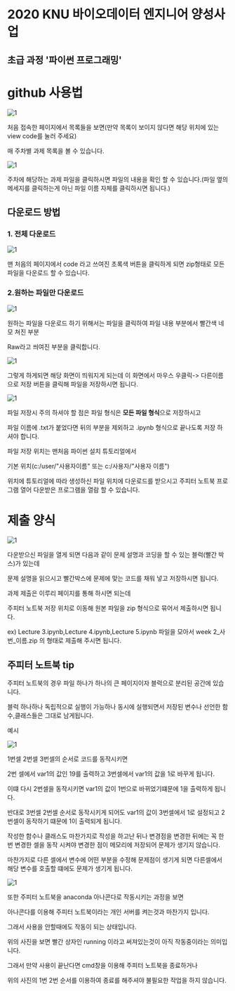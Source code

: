 # 2020 KNU 바이오데이터 엔지니어 양성사업

## 초급 과정 '파이썬 프로그래밍'



# github 사용법 

![1](./image/1.png)

처음 접속한 페이지에서 목록들을 보면(만약 목록이 보이지 않다면 해당 위치에 있는 view code를 눌러 주세요)

매 주차별 과제 목록을 볼 수 있습니다.

![1](./image/2.png)

주차에 해당하는 과제 파일을 클릭하시면 파일의 내용을 확인 할 수 있습니다.(파일 옆의 메세지를 클릭하는게 아닌 파일 이름 자체를 클릭하시면 됩니다.)



## 다운로드 방법



### 1. 전체 다운로드

![1](./image/3.png) 



맨 처음의 페이지에서 code 라고 쓰여진 초록색 버튼을 클릭하게 되면 zip형태로 모든 파일을 다운로드 할 수 있습니다.



### 2.원하는 파일만 다운로드

![1](./image/4.png)

원하는 파일을 다운로드 하기 위해서는 파일을 클릭하여 파일 내용 부분에서 빨간색 네모 쳐진 부분

Raw라고 씌여진 부분을 클릭합니다.

![1](./image/6.png)

그렇게 하게되면 해당 화면이 띄워지게 되는데 이 화면에서 마우스 우클릭-> 다른이름으로 저장 버튼을 클릭해 파일을 저장하시면 됩니다.



![1](./image/5.png)

파일 저장시 주의 하셔야 할 점은 파일 형식은 **모든 파일 형식**으로 저장하시고 

파일 이름에 .txt가 붙었다면 뒤의 부분을 제외하고 .ipynb 형식으로 끝나도록 저장 하셔야 합니다.

파일 저장 위치는 맨처음 파이썬 설치 튜토리얼에서 

기본 위치(c:/user/"사용자이름"  또는 c:/사용자/"사용자 이름")

위치에 튜토리얼에 따라 생성하신 파일 위치에 다운로드를 받으시고 주피터 노트북 프로그램 열어 다운받은 프로그램을 열람 할 수 있습니다.



# 제출 양식

![1](./image/7.png)



다운받으신 파일을 열게 되면 다음과 같이 문제 설명과 코딩을 할 수 있는 블럭(빨간 박스)가 있는데

문제 설명을 읽으시고 빨간박스에 문제에 맞는 코드를 채워 넣고 저장하시면 됩니다.



과제 제출은 이루리 페이지를 통해 하시면 되는데

주피터 노트북 저장 위치로 이동해 원본 파일을 zip 형식으로 묶어서 제출하시면 됩니다.

 ex) Lecture 3.ipynb,Lecture 4.ipynb,Lecture 5.ipynb 파일을 모아서 week 2_사번\_이름.zip 의 형태로 제출해 주시면 됩니다.



## 주피터 노트북 tip

주피터 노트북의 경우 파일 하나가 하나의 큰 페이지이자 블럭으로 분리된 공간에 있습니다.

블럭 하나하나 독립적으로 실행이 가능하나 동시에 실행되면서 저장된 변수나 선언한 함수,클래스들은 그대로 남게됩니다.



예시

![1](./image/block.png)

1번셀 2번셀 3번셀의 순서로 코드를 동작시키면 

2번 셀에서 var1의 값인 19를 출력하고 3번셀에서 var1의 값을 1로 바꾸게 됩니다.

이떄 다시 2번셀을 동작시키면 var1의 값이 1번으로 바뀌었기떄문에 1을 출력하게 됩니다.



반대로 3번셀 2번셀 순서로 동작시키게 되어도 var1의 값이 3번셀에서 1로 설정되고 2번셀이 동작하기 떄문에 1이 출력되게 됩니다. 

작성한 함수나 클래스도 마찬가지로 작성을 하고난 뒤나 변경점을 변경한 뒤에는 꼭 한번 변경한 셀을 동작 시켜야 변경한 점이 메모리에 저장되어 문제가 생기지 않습니다.

마찬가지로 다른 셀에서 변수에 어떤 부분을 수정해 문제점이 생기게 되면 다른셀에서 해당 변수를 호출할 떄에도 문제가 생기게 됩니다. 



![1](./image/shutdown.png)



또한 주피터 노트북을 anaconda 아나콘다로 작동시키는 과정을 보면

아나콘다를 이용해 주피터 노트북이라는 개인 서버를 켜는것과 마찬가지 입니다. 

그래서 사용을 안할때에도 작동이 되는 상태입니다. 

위의 사진을 보면 빨간 상자인 running 이라고 써져있는것이 아직 작동중이라는 의미입니다.

그래서 만약 사용이 끝난다면 cmd창을 이용해 주피터 노트북을 종료하거나

위의 사진의 1번 2번 순서를 이용하여 종료를 해주셔야 불필요한 작업을 하지 않습니다.

